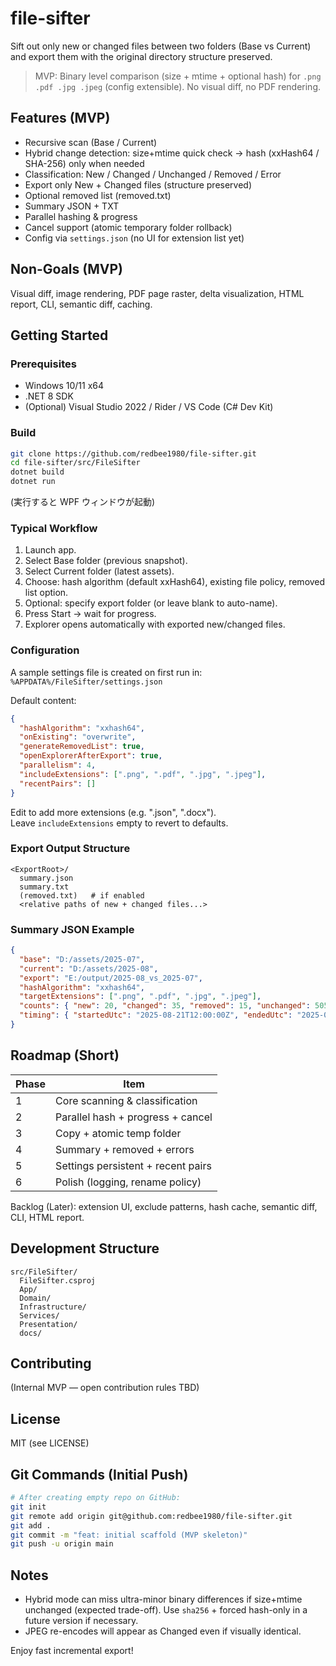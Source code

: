 # file-sifter

Sift out only new or changed files between two folders (Base vs Current) and export them with the original directory structure preserved.

> MVP: Binary level comparison (size + mtime + optional hash) for `.png .pdf .jpg .jpeg` (config extensible). No visual diff, no PDF rendering.

## Features (MVP)

- Recursive scan (Base / Current)
- Hybrid change detection: size+mtime quick check → hash (xxHash64 / SHA-256) only when needed
- Classification: New / Changed / Unchanged / Removed / Error
- Export only New + Changed files (structure preserved)
- Optional removed list (removed.txt)
- Summary JSON + TXT
- Parallel hashing & progress
- Cancel support (atomic temporary folder rollback)
- Config via `settings.json` (no UI for extension list yet)

## Non-Goals (MVP)

Visual diff, image rendering, PDF page raster, delta visualization, HTML report, CLI, semantic diff, caching.

## Getting Started

### Prerequisites
- Windows 10/11 x64
- .NET 8 SDK
- (Optional) Visual Studio 2022 / Rider / VS Code (C# Dev Kit)

### Build

```bash
git clone https://github.com/redbee1980/file-sifter.git
cd file-sifter/src/FileSifter
dotnet build
dotnet run
```

(実行すると WPF ウィンドウが起動)

### Typical Workflow
1. Launch app.
2. Select Base folder (previous snapshot).
3. Select Current folder (latest assets).
4. Choose: hash algorithm (default xxHash64), existing file policy, removed list option.
5. Optional: specify export folder (or leave blank to auto-name).
6. Press Start → wait for progress.
7. Explorer opens automatically with exported new/changed files.

### Configuration

A sample settings file is created on first run in:
`%APPDATA%/FileSifter/settings.json`

Default content:

```json
{
  "hashAlgorithm": "xxhash64",
  "onExisting": "overwrite",
  "generateRemovedList": true,
  "openExplorerAfterExport": true,
  "parallelism": 4,
  "includeExtensions": [".png", ".pdf", ".jpg", ".jpeg"],
  "recentPairs": []
}
```

Edit to add more extensions (e.g. ".json", ".docx").  
Leave `includeExtensions` empty to revert to defaults.

### Export Output Structure

```
<ExportRoot>/
  summary.json
  summary.txt
  (removed.txt)   # if enabled
  <relative paths of new + changed files...>
```

### Summary JSON Example

```json
{
  "base": "D:/assets/2025-07",
  "current": "D:/assets/2025-08",
  "export": "E:/output/2025-08_vs_2025-07",
  "hashAlgorithm": "xxhash64",
  "targetExtensions": [".png", ".pdf", ".jpg", ".jpeg"],
  "counts": { "new": 20, "changed": 35, "removed": 15, "unchanged": 505, "errors": 0 },
  "timing": { "startedUtc": "2025-08-21T12:00:00Z", "endedUtc": "2025-08-21T12:03:15Z", "durationMs": 195000 }
}
```

## Roadmap (Short)

| Phase | Item |
|-------|------|
| 1 | Core scanning & classification |
| 2 | Parallel hash + progress + cancel |
| 3 | Copy + atomic temp folder |
| 4 | Summary + removed + errors |
| 5 | Settings persistent + recent pairs |
| 6 | Polish (logging, rename policy) |

Backlog (Later): extension UI, exclude patterns, hash cache, semantic diff, CLI, HTML report.

## Development Structure

```
src/FileSifter/
  FileSifter.csproj
  App/
  Domain/
  Infrastructure/
  Services/
  Presentation/
  docs/
```

## Contributing

(Internal MVP — open contribution rules TBD)

## License

MIT (see LICENSE)

## Git Commands (Initial Push)

```bash
# After creating empty repo on GitHub:
git init
git remote add origin git@github.com:redbee1980/file-sifter.git
git add .
git commit -m "feat: initial scaffold (MVP skeleton)"
git push -u origin main
```

## Notes

- Hybrid mode can miss ultra-minor binary differences if size+mtime unchanged (expected trade-off). Use `sha256` + forced hash-only in a future version if necessary.
- JPEG re-encodes will appear as Changed even if visually identical.

Enjoy fast incremental export!